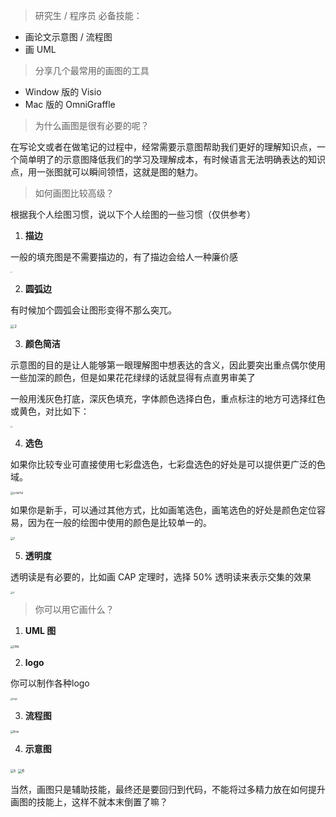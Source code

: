 

> 研究生 / 程序员  必备技能：

+ 画论文示意图 / 流程图
+ 画 UML 



> 分享几个最常用的画图的工具

+ Window 版的 Visio
+ Mac 版的 OmniGraffle



> 为什么画图是很有必要的呢？

在写论文或者在做笔记的过程中，经常需要示意图帮助我们更好的理解知识点，一个简单明了的示意图降低我们的学习及理解成本，有时候语言无法明确表达的知识点，用一张图就可以瞬间领悟，这就是图的魅力。



> 如何画图比较高级？

根据我个人绘图习惯，说以下个人绘图的一些习惯（仅供参考）

1. **描边**

一般的填充图是不需要描边的，有了描边会给人一种廉价感

<img src="https://tva1.sinaimg.cn/large/008eGmZEgy1gobrg07a3dj319809yjrd.jpg" alt="1" style="zoom:15%;" />

2. **圆弧边**

有时候加个圆弧会让图形变得不那么突兀。

<img src="https://tva1.sinaimg.cn/large/008eGmZEgy1gobrg5cdeyj30og05kq3t.jpg" alt="2" style="zoom:40%;" />

3. **颜色简洁**

示意图的目的是让人能够第一眼理解图中想表达的含义，因此要突出重点偶尔使用一些加深的颜色，但是如果花花绿绿的话就显得有点直男审美了

一般用浅灰色打底，深灰色填充，字体颜色选择白色，重点标注的地方可选择红色或黄色，对比如下：

<img src="https://tva1.sinaimg.cn/large/008eGmZEgy1gobrg7os39j31ne0mfwfm.jpg" alt="3" style="zoom:15%;" />

4. **选色**

如果你比较专业可直接使用七彩盘选色，七彩盘选色的好处是可以提供更广泛的色域。

<img src="https://tva1.sinaimg.cn/large/008eGmZEgy1gobrgdnmtfj30co0my0zg.jpg" alt="colorful" style="zoom:30%;" />

如果你是新手，可以通过其他方式，比如画笔选色，画笔选色的好处是颜色定位容易，因为在一般的绘图中使用的颜色是比较单一的。

<img src="https://tva1.sinaimg.cn/large/008eGmZEgy1gobrgg84z8j30cw0n2dob.jpg" alt="7" style="zoom:30%;" />



5. **透明度**

透明读是有必要的，比如画 CAP 定理时，选择 50% 透明读来表示交集的效果

<img src="https://tva1.sinaimg.cn/large/008eGmZEgy1gobrgk9reaj30u00u0wk8.jpg" alt="4" style="zoom:25%;" />





> 你可以用它画什么？

1. **UML 图**

<img src="https://tva1.sinaimg.cn/large/008eGmZEgy1gobrgwh1v3j31m70izjv1.jpg" alt="UML" style="zoom:30%;" />



2. **logo**

你可以制作各种logo

<img src="https://tva1.sinaimg.cn/large/008eGmZEgy1gobrh0pes0j322c0u0tob.jpg" alt="logo" style="zoom:25%;" />

3. **流程图**

<img src="https://tva1.sinaimg.cn/large/008eGmZEgy1gobrh8zscqj30u0167thf.jpg" alt="flow" style="zoom: 30%;" />

4. **示意图**

<img src="https://tva1.sinaimg.cn/large/008eGmZEgy1gobrhe5lqrj31a90u0wob.jpg" alt="5" style="zoom:35%;" />

<img src="https://tva1.sinaimg.cn/large/008eGmZEgy1gobrhln7alj31bh0miq70.jpg" alt="6" style="zoom:40%;" />



当然，画图只是辅助技能，最终还是要回归到代码，不能将过多精力放在如何提升画图的技能上，这样不就本末倒置了嘛？

